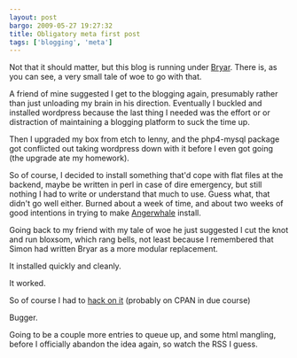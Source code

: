 ```yaml
---
layout: post
bargo: 2009-05-27 19:27:32
title: Obligatory meta first post
tags: ['blogging', 'meta']
---
```


Not that it should matter, but this blog is running under
[Bryar](http://search.cpan.org/dist/Bryar/).  There is, as you can see, a
very small tale of woe to go with that.

A friend of mine suggested I get to the blogging again, presumably
rather than just unloading my brain in his direction.  Eventually I buckled
and installed wordpress because the last thing I needed was the effort or
or distraction of maintaining a blogging platform to suck the time up.

Then I upgraded my box from etch to lenny, and the php4-mysql package got
conflicted out taking wordpress down with it before I even got going
(the upgrade ate my homework).

So of course, I decided to install something that'd cope with flat files
at the backend, maybe be written in perl in case of dire emergency, but still
nothing I had to write or understand that much to use.  Guess what,
that didn't go well either.  Burned about a week of time, and about two weeks
of good intentions in trying to make
[Angerwhale](http://search.cpan.org/dist/Angerwhale/) install.

Going back to my friend with my tale of woe he just suggested I cut the knot
and run bloxsom, which rang bells, not least because I remembered that Simon
had written Bryar as a more modular replacement.

It installed quickly and cleanly.

It worked.

So of course I had to [hack on it][plugin-github] (probably on CPAN in
due course)

[plugin-github]: http://github.com/richardc/perl-bryar-datasource-flatfile-dated-markdown/tree/master
 

Bugger.

Going to be a couple more entries to queue up, and some html mangling, before
I officially abandon the idea again, so watch the RSS I guess.
